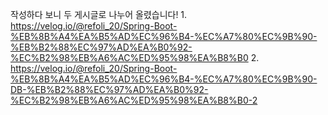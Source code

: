 작성하다 보니 두 게시글로 나누어 올렸습니다!
1.
https://velog.io/@refoli_20/Spring-Boot-%EB%8B%A4%EA%B5%AD%EC%96%B4-%EC%A7%80%EC%9B%90-%EB%B2%88%EC%97%AD%EA%B0%92-%EC%B2%98%EB%A6%AC%ED%95%98%EA%B8%B0
2.
https://velog.io/@refoli_20/Spring-Boot-%EB%8B%A4%EA%B5%AD%EC%96%B4-%EC%A7%80%EC%9B%90-DB-%EB%B2%88%EC%97%AD%EA%B0%92-%EC%B2%98%EB%A6%AC%ED%95%98%EA%B8%B0-2
